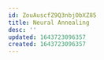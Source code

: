 ```yaml
---
id: ZouAuscfZ9Q3nbjObXZ85
title: Neural Annealing
desc: ''
updated: 1643723096357
created: 1643723096357
---
```


